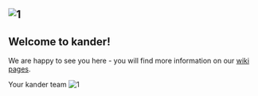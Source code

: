 ![1](https://user-images.githubusercontent.com/55824459/69340700-5925c100-0c68-11ea-8d8f-6624baf15645.PNG)
---
## Welcome to kander!
We are happy to see you here - you will find more information on our [wiki pages](https://github.com/DigiBP/DigiBP-KANDER/wiki).

Your kander team
![1](https://github.com/DigiBP/DigiBP-KANDER/issues/6#issue-534431815)
